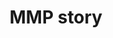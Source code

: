 ---
title: MMP story
slug: mmp-story
description: "Coming soon!"
thumbnail:
    url: "mmp-story/thumb.png"
    alt: "Het MMP verhaal"
created: 20/01/2017
active: true
enabled: false
order: 1
---